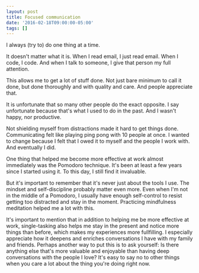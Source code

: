 ```yaml
---
layout: post
title: Focused communication
date: '2016-02-18T09:00:00-05:00'
tags: []
---
```

I always (try to) do one thing at a time.

It doesn't matter what it is. When I read email, I just read email. When I code, I code. And when I talk to someone, I give that person my full attention.

This allows me to get a lot of stuff done. Not just bare minimum to call it done, but done thoroughly and with quality and care. And people appreciate that.

It is unfortunate that so many other people do the exact opposite. I say unfortunate because that's what I used to do in the past. And I wasn't happy, nor productive.

Not shielding myself from distractions made it hard to get things done. Communicating felt like playing ping pong with 10 people at once. I wanted to change because I felt that I owed it to myself and the people I work with. And eventually I did.

One thing that helped me become more effective at work almost immediately was the Pomodoro technique. It's been at least a few years since I started using it. To this day, I still find it invaluable.

But it's important to remember that it's never just about the tools I use. The mindset and self-discipline probably matter even more. Even when I'm not in the middle of a Pomodoro, I usually have enough self-control to resist getting too distracted and stay in the moment. Practicing mindfulness meditation helped me a lot with this.

It's important to mention that in addition to helping me be more effective at work, single-tasking also helps me stay in the present and notice more things than before, which makes my experiences more fullfilling. I especially appreciate how it deepens and enriches conversations I have with my family and friends. Perhaps another way to put this is to ask yourself: Is there anything else that's more valuable and enjoyable than having deep conversations with the people I love? It's easy to say no to other things when you care a lot about the thing you're doing right now.

